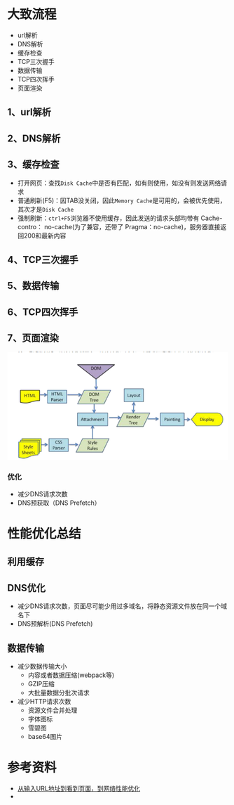 # 大致流程

- url解析
- DNS解析
- 缓存检查
- TCP三次握手
- 数据传输
- TCP四次挥手
- 页面渲染

## 1、url解析

## 2、DNS解析

## 3、缓存检查

- 打开网页：查找`Disk Cache`中是否有匹配，如有则使用，如没有则发送网络请求
- 普通刷新(F5)：因TAB没关闭，因此`Memory Cache`是可用的，会被优先使用，其次才是`Disk Cache`
- 强制刷新：`ctrl+F5`浏览器不使用缓存，因此发送的请求头部均带有 Cache-contro： no-cache(为了兼容，还带了 Pragma：no-cache)，服务器直接返回200和最新内容

## 4、TCP三次握手

## 5、数据传输

## 6、TCP四次挥手

## 7、页面渲染

![](./img/render.png)



### 优化

- 减少DNS请求次数
- DNS预获取（DNS Prefetch）

# 性能优化总结

## 利用缓存

## DNS优化

- 减少DNS请求次数，页面尽可能少用过多域名，将静态资源文件放在同一个域名下
- DNS预解析(DNS Prefetch)

## 数据传输

- 减少数据传输大小
  - 内容或者数据压缩(webpack等)
  - GZIP压缩
  - 大批量数据分批次请求
- 减少HTTP请求次数
  - 资源文件合并处理
  - 字体图标
  - 雪碧图
  - base64图片

# 参考资料

- [从输入URL地址到看到页面，到网络性能优化](https://blog.csdn.net/wangxinyue_blog/article/details/112179461?utm_medium=distribute.pc_relevant.none-task-blog-baidujs_title-0&spm=1001.2101.3001.4242)
- 

